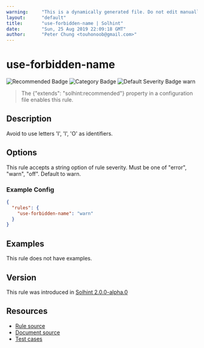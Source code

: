 ```yaml
---
warning:     "This is a dynamically generated file. Do not edit manually."
layout:      "default"
title:       "use-forbidden-name | Solhint"
date:        "Sun, 25 Aug 2019 22:09:18 GMT"
author:      "Peter Chung <touhonoob@gmail.com>"
---
```


# use-forbidden-name
![Recommended Badge](https://img.shields.io/badge/-Recommended-brightgreen)
![Category Badge](https://img.shields.io/badge/-Style%20Guide%20Rules-informational)
![Default Severity Badge warn](https://img.shields.io/badge/Default%20Severity-warn-yellow)
> The {"extends": "solhint:recommended"} property in a configuration file enables this rule.


## Description
Avoid to use letters 'I', 'l', 'O' as identifiers.

## Options
This rule accepts a string option of rule severity. Must be one of "error", "warn", "off". Default to warn.

### Example Config
```json
{
  "rules": {
    "use-forbidden-name": "warn"
  }
}
```


## Examples
This rule does not have examples.

## Version
This rule was introduced in [Solhint 2.0.0-alpha.0](https://github.com/protofire/solhint/tree/v2.0.0-alpha.0)

## Resources
- [Rule source](https://github.com/protofire/solhint/tree/master/lib/rules/naming/use-forbidden-name.js)
- [Document source](https://github.com/protofire/solhint/tree/master/docs/rules/naming/use-forbidden-name.md)
- [Test cases](https://github.com/protofire/solhint/tree/master/test/rules/naming/use-forbidden-name.js)
